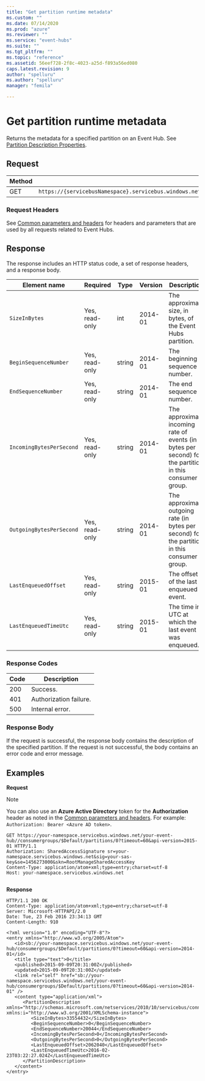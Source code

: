 ```yaml
---
title: "Get partition runtime metadata"
ms.custom: ""
ms.date: 07/14/2020
ms.prod: "azure"
ms.reviewer: ""
ms.service: "event-hubs"
ms.suite: ""
ms.tgt_pltfrm: ""
ms.topic: "reference"
ms.assetid: 56eef728-2f8c-4023-a25d-f893a56ed080
caps.latest.revision: 9
author: "spelluru"
ms.author: "spelluru"
manager: "femila"

---
```


# Get partition runtime metadata

Returns the metadata for a specified partition on an Event Hub. See [Partition Description Properties](/dotnet/api/microsoft.servicebus.messaging.partitiondescription#properties).  
  
## Request  
  
|Method|Request URI|  
|------------|-----------------|  
|GET|`https://{servicebusNamespace}.servicebus.windows.net/{eventHubPath}/consumergroups/{consumergroupName}/partitions/{partitionId}`|  
  
### Request Headers  

See [Common parameters and headers](event-hubs-management-rest.md) for headers and parameters that are used by all requests related to Event Hubs.  
  
## Response  

The response includes an HTTP status code, a set of response headers, and a response body.  
  
|Element name|Required|Type|Version|Description|  
|------------------|--------------|----------|-------------|-----------------|  
|`SizeInBytes`|Yes, read-only|int|2014-01|The approximate size, in bytes, of the Event Hubs partition.|  
|`BeginSequenceNumber`|Yes, read-only|string|2014-01|The beginning sequence number.|  
|`EndSequenceNumber`|Yes, read-only|string|2014-01|The end sequence number.|  
|`IncomingBytesPerSecond`|Yes, read-only|string|2014-01|The approximate incoming rate of events (in bytes per second) for the partition in this consumer group.|  
|`OutgoingBytesPerSecond`|Yes, read-only|string|2014-01|The approximate outgoing rate (in bytes per second) for the partition in this consumer group.|  
|`LastEnqueuedOffset`|Yes, read-only|string|2015-01|The offset of the last enqueued event.|  
|`LastEnqueuedTimeUtc`|Yes, read-only|string|2015-01|The time in UTC at which  the last event was enqueued.|  
  
### Response Codes  
  
|Code|Description|  
|----------|-----------------|  
|200|Success.|  
|401|Authorization failure.|  
|500|Internal error.|  
  
### Response Body  

If the request is successful, the response body contains the description of the specified partition. If the request is not successful, the body contains an error code and error message.  
  
## Examples  

**Request**  
> [!NOTE]
> You can also use an **Azure Active Directory** token for the **Authorization** header as noted in the [Common parameters and headers](event-hubs-management-rest.md). For example: `Authorization: Bearer <Azure AD token>`.

  
```  
GET https://your-namespace.servicebus.windows.net/your-event-hub//consumergroups/$Default/partitions/0?timeout=60&api-version=2015-01 HTTP/1.1  
Authorization: SharedAccessSignature sr=your-namespace.servicebus.windows.net&sig=your-sas-key&se=1456273000&skn=RootManageSharedAccessKey  
Content-Type: application/atom+xml;type=entry;charset=utf-8  
Host: your-namespace.servicebus.windows.net  
  
```  
  
**Response**  
  
```  
HTTP/1.1 200 OK  
Content-Type: application/atom+xml;type=entry;charset=utf-8  
Server: Microsoft-HTTPAPI/2.0  
Date: Tue, 23 Feb 2016 23:34:13 GMT  
Content-Length: 910  
  
<?xml version="1.0" encoding="UTF-8"?>  
<entry xmlns="http://www.w3.org/2005/Atom">  
   <id>sb://your-namespace.servicebus.windows.net/your-event-hub/consumergroups/$Default/partitions/0?timeout=60&api-version=2014-01</id>  
   <title type="text">0</title>  
   <published>2015-09-09T20:31:00Z</published>  
   <updated>2015-09-09T20:31:00Z</updated>  
   <link rel="self" href="sb://your-namespace.servicebus.windows.net/your-event-hub/consumergroups/$Default/partitions/0?timeout=60&api-version=2014-01" />  
   <content type="application/xml">  
      <PartitionDescription xmlns="http://schemas.microsoft.com/netservices/2010/10/servicebus/connect" xmlns:i="http://www.w3.org/2001/XMLSchema-instance">  
         <SizeInBytes>33554432</SizeInBytes>  
         <BeginSequenceNumber>0</BeginSequenceNumber>  
         <EndSequenceNumber>20044</EndSequenceNumber>  
         <IncomingBytesPerSecond>0</IncomingBytesPerSecond>  
         <OutgoingBytesPerSecond>0</OutgoingBytesPerSecond>  
         <LastEnqueuedOffset>2062040</LastEnqueuedOffset>  
         <LastEnqueuedTimeUtc>2016-02-23T03:22:27.024Z</LastEnqueuedTimeUtc>  
      </PartitionDescription>  
   </content>  
</entry>  
  
```
